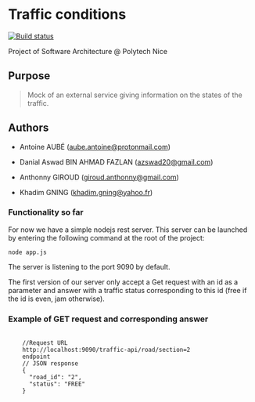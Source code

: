 # Traffic conditions

[![Build status](https://travis-ci.org/sa-2017-2018-team-5/priority-rules-system.svg?branch=master)](https://travis-ci.org/sa-2017-2018-team-5/traffic-conditions)

Project of Software Architecture @ Polytech Nice

## Purpose

> Mock of an external service giving information on the states of the traffic. 

## Authors

- Antoine AUBÉ 
([aube.antoine@protonmail.com](mailto:aube.antoine@protonmail.com))

- Danial Aswad BIN AHMAD FAZLAN 
([azswad20@gmail.com](mailto:azswad20@gmail.com))

- Anthonny GIROUD
([giroud.anthonny@gmail.com](mailto:giroud.anthonny@gmail.com))

- Khadim GNING
([khadim.gning@yahoo.fr](mailto:khadim.gning@yahoo.fr))

### Functionality so far

For now we have a simple nodejs rest server. 
This server can be launched by entering the following command at the root of the project:
<pre><code>node app.js</code></pre>

The server is listening to the port 9090 by default.

The first version of our server only accept a Get request with an id as a parameter and 
answer with a traffic status corresponding to this id (free if the id is even, jam otherwise).

### Example of GET request and corresponding answer

<pre>
  <code>
    //Request URL
    http://localhost:9090/traffic-api/road/section=2
    endpoint
    // JSON response
    {
      "road_id": "2",
      "status": "FREE"
    }
  </code>
</pre>

